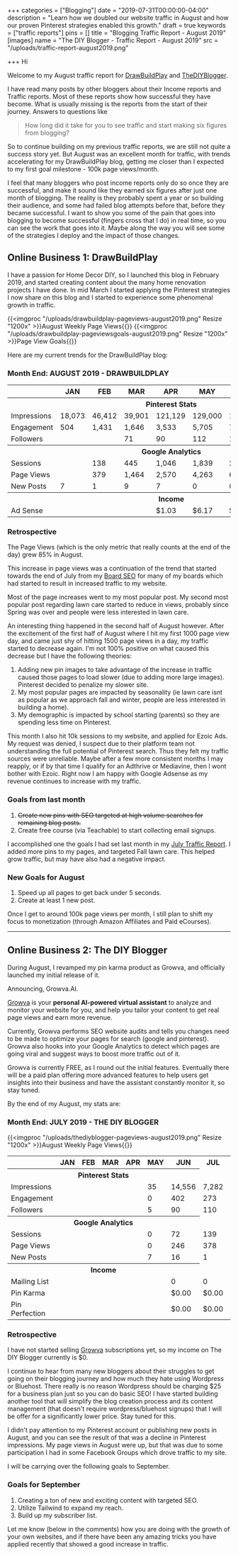 +++
categories = ["Blogging"]
date = "2019-07-31T00:00:00-04:00"
description = "Learn how we doubled our website traffic in August and how our proven Pinterest strategies enabled this growth."
draft = true
keywords = ["traffic reports"]
pins = []
title = "Blogging Traffic Report - August 2019"
[images]
name = "The DIY Blogger - Traffic Report - August 2019"
src = "/uploads/traffic-report-august2019.png"

+++
Hi

Welcome to my August traffic report for  [DrawBuildPlay](https://www.drawbuildplay.com "DrawBuildPlay - Home Decor and DIY Blog") and [TheDIYBlogger](https://www.thediyblogger.com "The DIY Blogger - Pinterest Strategies").

I have read many posts by other bloggers about their Income reports and Traffic reports.  Most of these reports show how successful they have become.  What is usually missing is the reports from the start of their journey.  Answers to questions like

> How long did it take for you to see traffic and start making six figures from blogging?

So to continue building on my previous traffic reports, we are still not quite a success story yet.  But August was an excellent month for traffic, with trends accelerating for my DrawBuildPlay blog, getting me closer than I expected to my first goal milestone - 100k page views/month.

I feel that many bloggers who post income reports only do so once they are successful, and make it sound like they earned six figures after just one month of blogging.  The reality is they probably spent a year or so building their audience, and some had failed blog attempts before that, before they became successful.  I want to show you some of the pain that goes into blogging to become successful (fingers cross that I do) in real time, so you can see the work that goes into it.  Maybe along the way you will see some of the strategies I deploy and the impact of those changes.

## Online Business 1: DrawBuildPlay

I have a passion for Home Decor DIY, so I launched this blog in February 2019, and started creating content about the many home renovation projects I have done.  In mid March I started applying the Pinterest strategies I now share on this blog and I started to experience some phenomenal growth in traffic.

{{<imgproc "/uploads/drawbuildplay-pageviews-august2019.png" Resize "1200x" >}}August Weekly Page Views{{</imgproc>}} {{<imgproc "/uploads/drawbuildplay-pageviewsgoals-august2019.png" Resize "1200x" >}}Page View Goals{{</imgproc>}}

Here are my current trends for the DrawBuildPlay blog:

### **Month End: AUGUST 2019 - DRAWBUILDPLAY**

<table class="incomereport">
<tr class="months">
<th></th>
<th>JAN</th>
<th>FEB</th>
<th>MAR</th>
<th>APR</th>
<th>MAY</th>  
<th>JUN</th>  
<th>JUL</th>
<th class="currentmonth">AUG</th>
</tr>
<tr>
<th colspan="13">Pinterest Stats</th>
</tr>
<tr>
<td>Impressions</td>
<td>18,073</td>
<td>46,412</td>
<td>39,901</td>
<td>121,129</td>
<td>129,000</td>
<td>138,253</td>
<td>326,552</td>
<td class="currentmonth">603,996</td>
</tr>
<tr>
<td>Engagement</td>
<td>504</td>
<td>1,431</td>
<td>1,646</td>
<td>3,533</td>
<td>5,705</td>
<td>7,623</td>
<td>19,880</td>
<td class="currentmonth">39,570</td>
</tr>
<tr>
<td>Followers</td>
<td></td>
<td></td>
<td>71</td>
<td>90</td>
<td>112</td>
<td>137</td>
<td>224</td>
<td class="currentmonth">309</td>
</tr>
<tr>
<th colspan="13">Google Analytics</th>
</tr>
<tr>
<td>Sessions</td>
<td></td>
<td>138</td>
<td>445</td>
<td>1,046</td>
<td>1,839</td>
<td>2,676</td>
<td>5,500</td>
<td class="currentmonth">12,450</td>
</tr>
<tr>
<td>Page Views</td>
<td></td>
<td>379</td>
<td>1,464</td>
<td>2,570</td>
<td>4,263</td>
<td>6,357</td>
<td>13,367</td>
<td class="currentmonth">29,615</td>
</tr>
<tr>
<td>New Posts</td>
<td>7</td>
<td>1</td>
<td>9</td>
<td>7</td>
<td>0</td>
<td>0</td>
<td>0</td>
<td class="currentmonth">0</td>
</tr>
<tr>
<th colspan="13">Income</th>
</tr>
<tr>
<td>Ad Sense</td>
<td></td>
<td></td>
<td></td>
<td>$1.03</td>
<td>$6.17</td>
<td>$20.57</td>
<td>$37.35</td>
<td class="currentmonth">$93.57</td>
</tr>
</table>

### Retrospective

The Page Views (which is the only metric that really counts at the end of the day) grew 85% in August.

This increase in page views was a continuation of the trend that started towards the end of July from my [Board SEO](/blog/how-to-create-keyword-rich-pinterest-board-names-to-get-more-repins/ "Board and Pin SEO revamp") for many of my boards which had started to result in increased traffic to my website.

Most of the page increases went to my most popular post.  My second most popular post regarding lawn care started to reduce in views, probably since Spring was over and people were less interested in lawn care.

An interesting thing happened in the second half of August however.  After the excitement of the first half of August where I hit my first 1000 page view day, and came just shy of hitting 1500 page views in a day, my traffic started to decrease again. I'm not 100% positive on what caused this decrease but I have the following theories:

1.  Adding new pin images to take advantage of the increase in traffic caused those pages to load slower (due to adding more large images).  Pinterest decided to penalize my slower site.
2.  My most popular pages are impacted by seasonality (ie lawn care isnt as popular as we approach fall and winter, people are less interested in building a home).
3.  My demographic is impacted by school starting (parents) so they are spending less time on Pinterest.

This month I also hit 10k sessions to my website, and applied for Ezoic Ads.  My request was denied, I suspect due to their platform team not understanding the full potential of Pinterest search.  Thus they felt my traffic sources were unreliable.  Maybe after a few more consistent months I may reapply, or if by that time I qualify for an Adthrive or Mediavine, then I wont bother with Ezoic.  Right now I am happy with Google Adsense as my revenue continues to increase with my traffic.

### Goals from last month

1. ~~Create new pins with SEO targeted at high volume searches for remaining blog posts.~~
2. Create free course (via Teachable) to start collecting email signups.

I accomplished one the goals I had set last month in my [July Traffic Report](/blog/blogging-traffic-report-july-2019/ "July Traffic Report").  I added more pins to my pages, and targeted Fall lawn care.  This helped grow traffic, but may have also had a negative impact.


### New Goals for August

1. Speed up all pages to get back under 5 seconds.
2. Create at least 1 new post.


Once I get to around 100k page views per month, I still plan to shift my focus to monetization (through Amazon Affiliates and Paid eCourses).

***

## Online Business 2: The DIY Blogger

During August, I revamped my pin karma product as Growva, and officially launched my initial release of it.  

Announcing, Growva.AI. 

[Growva](/dashboard/ "Growva") is your <strong>personal AI-powered virtual assistant</strong> to analyze and monitor your website for you, and help you tailor your content to get real page views and earn more revenue.

Currently, Growva performs SEO website audits and tells you changes need to be made to optimize your pages for search (google and pinterest).  Growva also hooks into your Google Analytics to detect which pages are going viral and suggest ways to boost more traffic out of it.

Growva is currently FREE, as I round out the initial features.  Eventually there will be a paid plan offering more advanced features to help users get insights into their business and have the assistant constantly monitor it, so stay tuned. 

By the end of my August, my stats are:

### **Month End: JULY 2019 - THE DIY BLOGGER**

{{<imgproc "/uploads/thediyblogger-pageviews-august2019.png" Resize "1200x" >}}August Weekly Page Views{{</imgproc>}}

<table class="incomereport">
<tr class="months">
<th></th>
<th>JAN</th>
<th>FEB</th>
<th>MAR</th>
<th>APR</th>
<th>MAY</th>
<th>JUN</th>
<th>JUL</th>
<th class="currentmonth">AUG</th>
</tr>
<tr>
<th colspan="7">Pinterest Stats</th>
</tr>
<tr>
<td>Impressions</td>
<td></td>
<td></td>
<td></td>
<td></td>
<td>35</td>
<td>14,556</td>
<td>7,282</td>
<td class="currentmonth">6,190</td>
</tr>
<tr>
<td>Engagement</td>
<td></td>
<td></td>
<td></td>
<td></td>
<td>0</td>
<td>402</td>
<td>273</td>
<td class="currentmonth">154</td>
</tr>
<tr>
<td>Followers</td>
<td></td>
<td></td>
<td></td>
<td></td>
<td>5</td>
<td>90</td>
<td>110</td>
<td class="currentmonth">129</td>
</tr>
<tr>
<th colspan="7">Google Analytics</th>
</tr>
<tr>
<td>Sessions</td>
<td></td>
<td></td>
<td></td>
<td></td>
<td>0</td>
<td>72</td>
<td>139</td>
<td class="currentmonth">201</td>
</tr>
<tr>
<td>Page Views</td>
<td></td>
<td></td>
<td></td>
<td></td>
<td>0</td>
<td>246</td>
<td>378</td>
<td class="currentmonth">703</td>
</tr>
<tr>
<td>New Posts</td>
<td></td>
<td></td>
<td></td>
<td></td>
<td>7</td>
<td>16</td>
<td>1</td>
<td class="currentmonth">1</td>
</tr>
<tr>
<th colspan="7">Income</th>
</tr>
<tr>
<td>Mailing List</td>
<td></td>
<td></td>
<td></td>
<td></td>
<td></td>
<td>0</td>
<td>0</td>
<td class="currentmonth">0</td>
</tr>
<tr>
<td>Pin Karma</td>
<td></td>
<td></td>
<td></td>
<td></td>
<td></td>
<td>$0.00</td>
<td>$0.00</td>
<td class="currentmonth">$0.00</td>
</tr>
<tr>
<td>Pin Perfection</td>
<td></td>
<td></td>
<td></td>
<td></td>
<td></td>
<td>$0.00</td>
<td>$0.00</td>
<td class="currentmonth">$0.00</td>
</tr>
</table>

### Retrospective

I have not started selling <a href="/dashboard" alt="Growva">Growva</a> subscriptions yet, so my income on The DIY Blogger currently is $0. 

I continue to hear from many new bloggers about their struggles to get going on their blogging journey and how much they hate using Wordpress or Bluehost. There really is no reason Wordpress should be charging $25 for a business plan just so you can do basic SEO! I have started building another tool that will simplify the blog creation process and its content management (that doesn't require wordpress/bluehost signups) that I will be offer for a significantly lower price.  Stay tuned for this.

I didn't pay attention to my Pinterest account or publishing new posts in August, and you can see the result of that was a decline in Pinterest impressions.  My page views in August were up, but that was due to some participation I had in some Facebook Groups which drove traffic to my site.

I will be carrying over the following goals to September.

### Goals for September


1. Creating a ton of new and exciting content with targeted SEO.
2. Utilize Tailwind to expand my reach.
3. Build up my subscriber list.

Let me know (below in the comments) how you are doing with the growth of your own websites, and if there have been any amazing tricks you have applied recently that showed a good increase in traffic.
